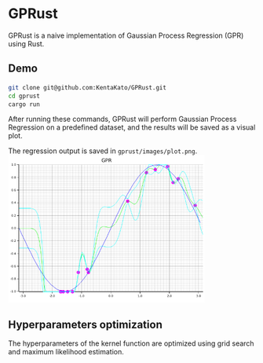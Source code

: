 # GPRust
GPRust is a naive implementation of Gaussian Process Regression (GPR) using Rust.


## Demo
```bash
git clone git@github.com:KentaKato/GPRust.git
cd gprust
cargo run
```

After running these commands, GPRust will perform Gaussian Process Regression on a predefined dataset, and the results will be saved as a visual plot.

The regression output is saved in `gprust/images/plot.png`.
<img src=".readme/plot.png" width="400" />


## Hyperparameters optimization
The hyperparameters of the kernel function are optimized using grid search and maximum likelihood estimation.
